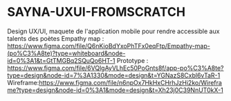 # SAYNA-UXUI-FROMSCRATCH
Design UX/UI, 
maquete de l'application mobile pour rendre accessible aux talents des poètes
Empathy map : https://www.figma.com/file/Q6nKioBdYxoPhTFx0eqFtp/Empathy-map-(po%C3%A8te)?type=whiteboard&node-id=0%3A1&t=GtTMGBq2SQuQo6HT-1
Prototype : https://www.figma.com/file/6VQlgAyVLhEc50PoGnts8f/app-po%C3%A8te?type=design&node-id=7%3A1330&mode=design&t=YGNazS8Cxbl6vTaR-1
Wireframe:https://www.figma.com/file/n6npOx7HkHxCHrhJzHi2ko/Wireframe?type=design&node-id=0%3A1&mode=design&t=Xh23j0C39NnUT0kX-1
